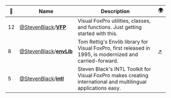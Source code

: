 |:star2: | Name | Description | 🌍|
|---|---|---|---|
|12|[@StevenBlack](https://github.com/StevenBlack)/[**VFP**](https://github.com/StevenBlack/VFP)|Visual FoxPro utilities, classes, and functions. Just getting started with this.||
|8|[@StevenBlack](https://github.com/StevenBlack)/[**envLib**](https://github.com/StevenBlack/envLib)|Tom Rettig's Envlib library for Visual FoxPro, first released in 1995, is modernized and carried-forward.|[:arrow_upper_right:](http://stevenblack.github.com/envLib/)|
|5|[@StevenBlack](https://github.com/StevenBlack)/[**intl**](https://github.com/StevenBlack/intl)|Steven Black's INTL Toolkit for Visual FoxPro makes creating international and multilingual applications easy.||

